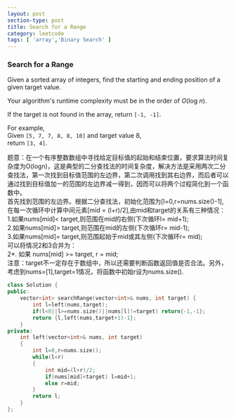 ```yaml
---
layout: post
section-type: post
title: Search for a Range
category: leetcode
tags: [ 'array','Binary Search' ]
---
```


### Search for a Range

<p>Given a sorted array of integers, find the starting and ending position of a given target value.</p>

<p>Your algorithm's runtime complexity must be in the order of <i>O</i>(log <i>n</i>).</p>

<p>If the target is not found in the array, return <code>[-1, -1]</code>.</p>

<p>
For example,<br>
Given <code>[5, 7, 7, 8, 8, 10]</code> and target value 8,<br>
return <code>[3, 4]</code>.
</p>     


题意：在一个有序整数数组中寻找给定目标值的起始和结束位置，要求算法时间复杂度为O(logn)，这是典型的二分查找法的时间复杂度，解决方法是采用两次二分查找法，第一次找到目标值范围的左边界，第二次调用找到其右边界，而后者可以通过找到目标值加一的范围的左边界减一得到，因而可以将两个过程简化到一个函数中。  
首先找到范围的左边界。根据二分查找法，初始化范围为[l=0,r=nums.size()-1],在每一次循环中计算中间元素[mid = (l+r)/2],由mid和target的关系有三种情况：  
1.如果nums[mid]< target,则范围在mid的右侧(下次循环l= mid+1);  
2.如果nums[mid]> target,则范围在mid的左侧(下次循环r= mid-1);  
3.如果nums[mid]= target,则范围起始于mid或其左侧(下次循环r= mid);  
可以将情况2和3合并为：  
2*. 如果 nums[mid] >= target, r = mid;  
注意：target不一定存在于数组中，所以还需要判断函数返回值是否合法。另外，考虑到nums=[1],target=1情况，将函数中初始r设为nums.size().

```cpp  
class Solution {
public:
    vector<int> searchRange(vector<int>& nums, int target) {
        int l=left(nums,target);
        if(l<0||l>=nums.size()||nums[l]!=target) return{-1,-1};
        return {l,left(nums,target+1)-1};
    }
private:
    int left(vector<int>& nums, int target)
    {
        int l=0,r=nums.size();
        while(l<r)
        {
            int mid=(l+r)/2;
            if(nums[mid]<target) l=mid+1;
            else r=mid;
        }
        return l;
    }
};
```  



